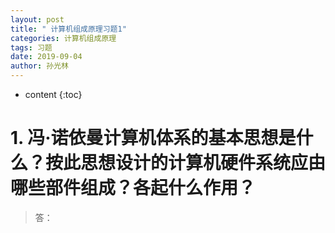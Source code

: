 ```yaml
---
layout: post
title: " 计算机组成原理习题1"
categories: 计算机组成原理
tags: 习题
date: 2019-09-04
author: 孙光林
---
```


* content
{:toc}

# 1. 冯·诺依曼计算机体系的基本思想是什么？按此思想设计的计算机硬件系统应由哪些部件组成？各起什么作用？





> 答：